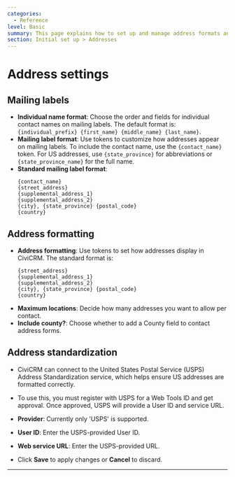 ```yaml
---
categories:
  - Reference
level: Basic
summary: This page explains how to set up and manage address formats and address standardization in CiviCRM, including options for mailing labels and integration with USPS for US addresses.
section: Initial set up > Addresses
---
```


# Address settings

## Mailing labels

- **Individual name format**: Choose the order and fields for individual contact names on mailing labels. The default format is: `{individual_prefix} {first_name} {middle_name} {last_name}`.
- **Mailing label format**: Use tokens to customize how addresses appear on mailing labels. To include the contact name, use the `{contact_name}` token. For US addresses, use `{state_province}` for abbreviations or `{state_province_name}` for the full name.
- **Standard mailing label format**:
  ```
  {contact_name}
  {street_address}
  {supplemental_address_1}
  {supplemental_address_2}
  {city}, {state_province} {postal_code}
  {country}
  ```

## Address formatting

- **Address formatting**: Use tokens to set how addresses display in CiviCRM. The standard format is:
  ```
  {street_address}
  {supplemental_address_1}
  {supplemental_address_2}
  {city}, {state_province} {postal_code}
  {country}
  ```
- **Maximum locations**: Decide how many addresses you want to allow per contact.
- **Include county?**: Choose whether to add a County field to contact address forms.

## Address standardization

- CiviCRM can connect to the United States Postal Service (USPS) Address Standardization service, which helps ensure US addresses are formatted correctly.

- To use this, you must register with USPS for a Web Tools ID and get approval. Once approved, USPS will provide a User ID and service URL.

- **Provider**: Currently only 'USPS' is supported.
- **User ID**: Enter the USPS-provided User ID.
- **Web service URL**: Enter the USPS-provided URL.

- Click **Save** to apply changes or **Cancel** to discard.

---

<!--
Source: https://docs.civicrm.org/some/page/
 -->

<!--
This page is a Reference because it lists configuration options and factual details about address settings and standardization, without step
-by-step instructions or conceptual background. For non-experts, this content is best kept concise and factual. If users need step-by-step help integrating USPS, that should be split into a Guide or Tutorial page. -->
